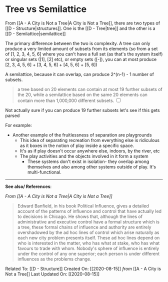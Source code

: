 # Tree vs Semilattice

From [[A - A City is Not a Tree|A City is Not a Tree]], there are two types of [[D - Structure|structures]]. One is the [[D - Tree|tree]] and the other is a [[D - Semilattice|semilattice]]

The primary difference between the two is complexity. 
A tree can only produce a very limited amount of subsets from its elements (so from a set of [1, 2, 3, 4, 5, 6] where you can't have a full set (as that's the system itself) or singular sets ([1], [2] etc), or empty sets ([-]), you can at most produce [2, 3, 4, 5, 6] + [3, 4, 5, 6] + [4, 5, 6] + [5, 6])

A semilattice, because it can overlap, can produce 2^(n-1) - 1 number of subsets. 
> a tree based on 20 elements can contain at most 19 further subsets of the 20, while a semilattice based on the same 20 elements can contain more than 1,000,000 different subsets.<label for="sn-1" class="margin-toggle sidenote-number"> </label> <input type="checkbox" id="sn-1" class="margin-toggle"/>

<span class="sidenote"> 
	Not actually sure if you can produce 19 further subsets <Link to='/element'>let's see if this gets parsed</Link>
</span>

For example:
- Another example of the fruitlessness of separation are playgrounds
	- This idea of separating recreation from everything else is ridiculous as it boxes in the notion of play inside a specific space. 
	- It's as if play doesn't occur anywhere else, indoors, by the river, etc
	- The play activities and the objects involved in it form a system
		- These systems don't exist in isolation- they overlap among themselves and also among other systems outside of play. It's multi-functional. 

---
**See also/ References**:

*From [[A - A City is Not a Tree|A City is Not a Tree]]*
> Edward Banfield, in his book Political Influence, gives a detailed account of the patterns of influence and control that have actually led to decisions in Chicago. He shows that, although the lines of administrative and executive control have a formal structure which is a tree, these formal chains of influence and authority are entirely overshadowed by the ad hoc lines of control which arise naturally as each new city problem presents itself. These ad hoc lines depend on who is interested in the matter, who has what at stake, who has what favours to trade with whom.
> Nobody's sphere of influence is entirely under the control of any one superior; each person is under different influences as the problems change.

Related To: [[D - Structure]]
Created On: [[2020-08-15]] *from* [[A - A City is Not a Tree]]
Last Updated On: [[2020-08-15]]